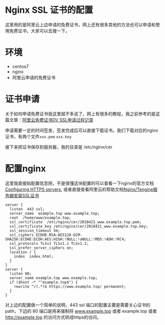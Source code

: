 # Nginx SSL 证书的配置

这里用的是阿里云上边申请的免费证书，网上还有很多其他的方法也可以申请和使用免费证书，大家可以去搜一下。

# 环境

* centos7
* nginx
* 阿里云申请的免费证书

# 证书申请

关于如何申请免费证书我这里就不多说了，网上有很多的教程，我之前参考的是这篇文章：[阿里云免费证书DV SSL申请过程记录](https://yq.aliyun.com/articles/657095?spm=5176.10695662.1996646101.searchclickresult.14b75440urZ0EK)

申请需要一定的时间签发，签发完成后可以直接下载证书。我们下载对应的nginx证书，有两个文件`xxx.pem` `xxx.key`

接下来把证书保存到服务器，我的目录是 /etc/nginx/cer

# 配置nginx

这里我直接贴配置信息把，不是很懂这块配置的可以查看一下nginx的官方文档[Configuring HTTPS servers](http://nginx.org/en/docs/http/configuring_https_servers.html), 或者直接查看阿里云的帮助文档[Nginx/Tengine服务器安装SSL证书](https://help.aliyun.com/knowledge_detail/95491.html?spm=5176.2020520154.cas.25.3cf8kCdSkCdSPy)

```nginx
server {
  listen  443 ssl;
  server_name  example.top www.example.top;
  root  /home/www/example.top;
  ssl_certificate  /etc/nginx/cer/2018421_www.example.top.pem;
  ssl_certificate_key /etc/nginx/cer/2018421_www.example.top.key;
  ssl_session_timeout 5m;
  ssl_ciphers ECDHE-RSA-AES128-GCM-SHA256:ECDHE:ECDH:AES:HIGH:!NULL:!aNULL:!MD5:!ADH:!RC4;
  ssl_protocols TLSv1 TLSv1.1 TLSv1.2;
  ssl_prefer_server_ciphers on;
  location / {
    index  index.html;
  }
}
server {
  listen 80;
  server_name example.top www.example.top;
  if ($host ~* "^example.top$") {
    rewrite ^/(.*)$ https://www.example.top/ permanent;
  }
}
```

对上边的配置做一个简单的说明，443 ssl 端口的配置主要是需要关心证书的path，下边的 80 端口是用来强制将 www.example.top 或者 example.top 或者 http://example.top 的访问方式转成https的访问。